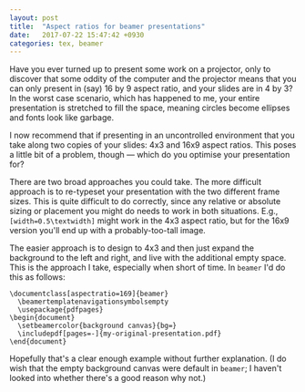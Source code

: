 ```yaml
---
layout: post
title:  "Aspect ratios for beamer presentations"
date:   2017-07-22 15:47:42 +0930
categories: tex, beamer
---
```


Have you ever turned up to present some work on a projector, only to discover that some oddity of the computer and the projector means that you can only present in (say) 16 by 9 aspect ratio, and your slides are in 4 by 3?
In the worst case scenario, which has happened to me, your entire presentation is stretched to fill the space, meaning circles become ellipses and fonts look like garbage.

I now recommend that if presenting in an uncontrolled environment that you take along two copies of your slides: 4x3 and 16x9 aspect ratios.
This poses a little bit of a problem, though — which do you optimise your presentation for?

There are two broad approaches you could take.
The more difficult approach is to re-typeset your presentation with the two different frame sizes.
This is quite difficult to do correctly, since any relative or absolute sizing or placement you might do needs to work in both situations.
E.g., `[width=0.5\textwidth]` might work in the 4x3 aspect ratio, but for the 16x9 version you'll end up with a probably-too-tall image.

The easier approach is to design to 4x3 and then just expand the background to the left and right, and live with the additional empty space.
This is the approach I take, especially when short of time.
In `beamer` I'd do this as follows:

    \documentclass[aspectratio=169]{beamer}
      \beamertemplatenavigationsymbolsempty
      \usepackage{pdfpages}
    \begin{document}
      \setbeamercolor{background canvas}{bg=}
      \includepdf[pages=-]{my-original-presentation.pdf}
    \end{document}

Hopefully that's a clear enough example without further explanation.
(I do wish that the empty background canvas were default in `beamer`; I haven't looked into whether there's a good reason why not.)
